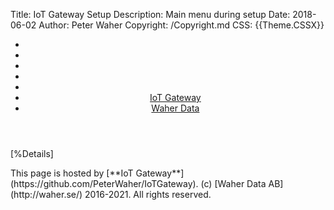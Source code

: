 Title: IoT Gateway Setup
Description: Main menu during setup
Date: 2018-06-02
Author: Peter Waher
Copyright: /Copyright.md
CSS: {{Theme.CSSX}}

<header>
<nav>

* 
* 
* 
* 
* 
* [IoT Gateway](https://github.com/PeterWaher/IoTGateway)
* [Waher Data](http://waher.se/)

</nav>
</header>
<main>

[%Details]

</main>
<footer>
<span>
This page is hosted by [**IoT Gateway**](https://github.com/PeterWaher/IoTGateway). (c) [Waher Data AB](http://waher.se/) 2016-2021. All rights reserved.
</span>
</footer>
